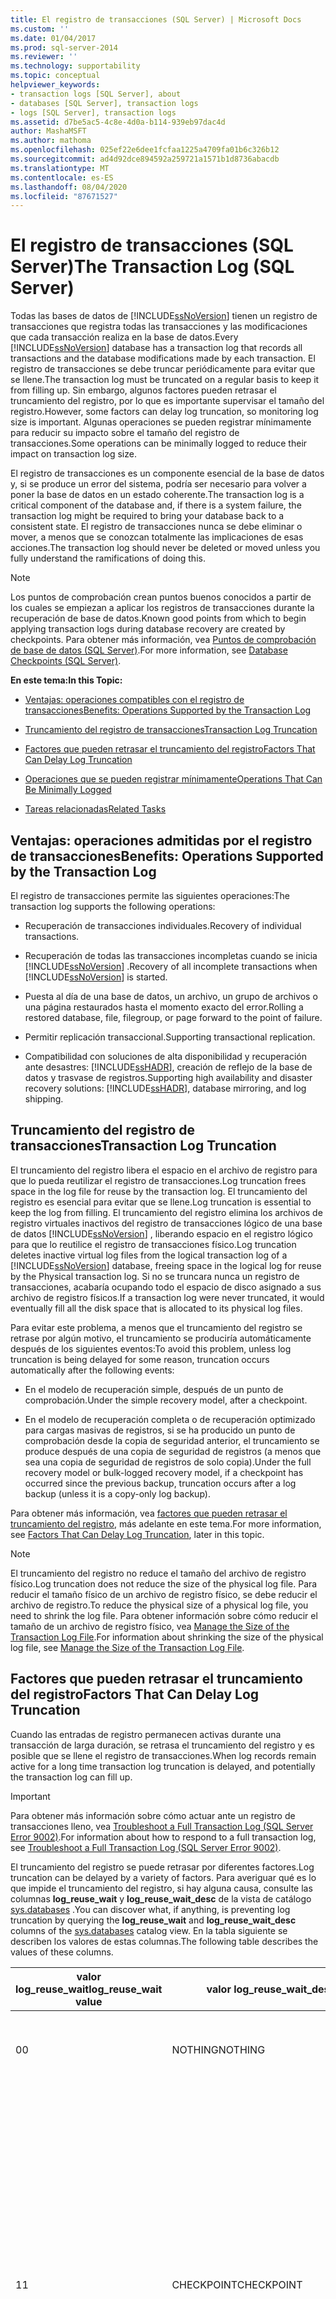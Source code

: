 ```yaml
---
title: El registro de transacciones (SQL Server) | Microsoft Docs
ms.custom: ''
ms.date: 01/04/2017
ms.prod: sql-server-2014
ms.reviewer: ''
ms.technology: supportability
ms.topic: conceptual
helpviewer_keywords:
- transaction logs [SQL Server], about
- databases [SQL Server], transaction logs
- logs [SQL Server], transaction logs
ms.assetid: d7be5ac5-4c8e-4d0a-b114-939eb97dac4d
author: MashaMSFT
ms.author: mathoma
ms.openlocfilehash: 025ef22e6dee1fcfaa1225a4709fa01b6c326b12
ms.sourcegitcommit: ad4d92dce894592a259721a1571b1d8736abacdb
ms.translationtype: MT
ms.contentlocale: es-ES
ms.lasthandoff: 08/04/2020
ms.locfileid: "87671527"
---
```

# <a name="the-transaction-log-sql-server"></a><span data-ttu-id="4d11d-102">El registro de transacciones (SQL Server)</span><span class="sxs-lookup"><span data-stu-id="4d11d-102">The Transaction Log (SQL Server)</span></span>
  <span data-ttu-id="4d11d-103">Todas las bases de datos de [!INCLUDE[ssNoVersion](../../includes/ssnoversion-md.md)] tienen un registro de transacciones que registra todas las transacciones y las modificaciones que cada transacción realiza en la base de datos.</span><span class="sxs-lookup"><span data-stu-id="4d11d-103">Every [!INCLUDE[ssNoVersion](../../includes/ssnoversion-md.md)] database has a transaction log that records all transactions and the database modifications made by each transaction.</span></span> <span data-ttu-id="4d11d-104">El registro de transacciones se debe truncar periódicamente para evitar que se llene.</span><span class="sxs-lookup"><span data-stu-id="4d11d-104">The transaction log must be truncated on a regular basis to keep it from filling up.</span></span> <span data-ttu-id="4d11d-105">Sin embargo, algunos factores pueden retrasar el truncamiento del registro, por lo que es importante supervisar el tamaño del registro.</span><span class="sxs-lookup"><span data-stu-id="4d11d-105">However, some factors can delay log truncation, so monitoring log size is important.</span></span> <span data-ttu-id="4d11d-106">Algunas operaciones se pueden registrar mínimamente para reducir su impacto sobre el tamaño del registro de transacciones.</span><span class="sxs-lookup"><span data-stu-id="4d11d-106">Some operations can be minimally logged to reduce their impact on transaction log size.</span></span>  
  
 <span data-ttu-id="4d11d-107">El registro de transacciones es un componente esencial de la base de datos y, si se produce un error del sistema, podría ser necesario para volver a poner la base de datos en un estado coherente.</span><span class="sxs-lookup"><span data-stu-id="4d11d-107">The transaction log is a critical component of the database and, if there is a system failure, the transaction log might be required to bring your database back to a consistent state.</span></span> <span data-ttu-id="4d11d-108">El registro de transacciones nunca se debe eliminar o mover, a menos que se conozcan totalmente las implicaciones de esas acciones.</span><span class="sxs-lookup"><span data-stu-id="4d11d-108">The transaction log should never be deleted or moved unless you fully understand the ramifications of doing this.</span></span>  
  
> [!NOTE]  
>  <span data-ttu-id="4d11d-109">Los puntos de comprobación crean puntos buenos conocidos a partir de los cuales se empiezan a aplicar los registros de transacciones durante la recuperación de base de datos.</span><span class="sxs-lookup"><span data-stu-id="4d11d-109">Known good points from which to begin applying transaction logs during database recovery are created by checkpoints.</span></span> <span data-ttu-id="4d11d-110">Para obtener más información, vea [Puntos de comprobación de base de datos &#40;SQL Server&#41;](database-checkpoints-sql-server.md).</span><span class="sxs-lookup"><span data-stu-id="4d11d-110">For more information, see [Database Checkpoints &#40;SQL Server&#41;](database-checkpoints-sql-server.md).</span></span>  
  
 <span data-ttu-id="4d11d-111">**En este tema:**</span><span class="sxs-lookup"><span data-stu-id="4d11d-111">**In this Topic:**</span></span>  
  
-   [<span data-ttu-id="4d11d-112">Ventajas: operaciones compatibles con el registro de transacciones</span><span class="sxs-lookup"><span data-stu-id="4d11d-112">Benefits: Operations Supported by the Transaction Log</span></span>](#Benefits)  
  
-   [<span data-ttu-id="4d11d-113">Truncamiento del registro de transacciones</span><span class="sxs-lookup"><span data-stu-id="4d11d-113">Transaction Log Truncation</span></span>](#Truncation)  
  
-   [<span data-ttu-id="4d11d-114">Factores que pueden retrasar el truncamiento del registro</span><span class="sxs-lookup"><span data-stu-id="4d11d-114">Factors That Can Delay Log Truncation</span></span>](#FactorsThatDelayTruncation)  
  
-   [<span data-ttu-id="4d11d-115">Operaciones que se pueden registrar mínimamente</span><span class="sxs-lookup"><span data-stu-id="4d11d-115">Operations That Can Be Minimally Logged</span></span>](#MinimallyLogged)  
  
-   [<span data-ttu-id="4d11d-116">Tareas relacionadas</span><span class="sxs-lookup"><span data-stu-id="4d11d-116">Related Tasks</span></span>](#RelatedTasks)  
  
##  <a name="benefits-operations-supported-by-the-transaction-log"></a><a name="Benefits"></a><span data-ttu-id="4d11d-117">Ventajas: operaciones admitidas por el registro de transacciones</span><span class="sxs-lookup"><span data-stu-id="4d11d-117">Benefits: Operations Supported by the Transaction Log</span></span>  
 <span data-ttu-id="4d11d-118">El registro de transacciones permite las siguientes operaciones:</span><span class="sxs-lookup"><span data-stu-id="4d11d-118">The transaction log supports the following operations:</span></span>  
  
-   <span data-ttu-id="4d11d-119">Recuperación de transacciones individuales.</span><span class="sxs-lookup"><span data-stu-id="4d11d-119">Recovery of individual transactions.</span></span>  
  
-   <span data-ttu-id="4d11d-120">Recuperación de todas las transacciones incompletas cuando se inicia [!INCLUDE[ssNoVersion](../../includes/ssnoversion-md.md)] .</span><span class="sxs-lookup"><span data-stu-id="4d11d-120">Recovery of all incomplete transactions when [!INCLUDE[ssNoVersion](../../includes/ssnoversion-md.md)] is started.</span></span>  
  
-   <span data-ttu-id="4d11d-121">Puesta al día de una base de datos, un archivo, un grupo de archivos o una página restaurados hasta el momento exacto del error.</span><span class="sxs-lookup"><span data-stu-id="4d11d-121">Rolling a restored database, file, filegroup, or page forward to the point of failure.</span></span>  
  
-   <span data-ttu-id="4d11d-122">Permitir replicación transaccional.</span><span class="sxs-lookup"><span data-stu-id="4d11d-122">Supporting transactional replication.</span></span>  
  
-   <span data-ttu-id="4d11d-123">Compatibilidad con soluciones de alta disponibilidad y recuperación ante desastres: [!INCLUDE[ssHADR](../../includes/sshadr-md.md)], creación de reflejo de la base de datos y trasvase de registros.</span><span class="sxs-lookup"><span data-stu-id="4d11d-123">Supporting high availability and disaster recovery solutions: [!INCLUDE[ssHADR](../../includes/sshadr-md.md)], database mirroring, and log shipping.</span></span>  
  
##  <a name="transaction-log-truncation"></a><a name="Truncation"></a> <span data-ttu-id="4d11d-124">Truncamiento del registro de transacciones</span><span class="sxs-lookup"><span data-stu-id="4d11d-124">Transaction Log Truncation</span></span>  
 <span data-ttu-id="4d11d-125">El truncamiento del registro libera el espacio en el archivo de registro para que lo pueda reutilizar el registro de transacciones.</span><span class="sxs-lookup"><span data-stu-id="4d11d-125">Log truncation frees space in the log file for reuse by the transaction log.</span></span> <span data-ttu-id="4d11d-126">El truncamiento del registro es esencial para evitar que se llene.</span><span class="sxs-lookup"><span data-stu-id="4d11d-126">Log truncation is essential to keep the log from filling.</span></span> <span data-ttu-id="4d11d-127">El truncamiento del registro elimina los archivos de registro virtuales inactivos del registro de transacciones lógico de una base de datos [!INCLUDE[ssNoVersion](../../includes/ssnoversion-md.md)] , liberando espacio en el registro lógico para que lo reutilice el registro de transacciones físico.</span><span class="sxs-lookup"><span data-stu-id="4d11d-127">Log truncation deletes inactive virtual log files from the logical transaction log of a [!INCLUDE[ssNoVersion](../../includes/ssnoversion-md.md)] database, freeing space in the logical log for reuse by the Physical transaction log.</span></span> <span data-ttu-id="4d11d-128">Si no se truncara nunca un registro de transacciones, acabaría ocupando todo el espacio de disco asignado a sus archivo de registro físicos.</span><span class="sxs-lookup"><span data-stu-id="4d11d-128">If a transaction log were never truncated, it would eventually fill all the disk space that is allocated to its physical log files.</span></span>  
  
 <span data-ttu-id="4d11d-129">Para evitar este problema, a menos que el truncamiento del registro se retrase por algún motivo, el truncamiento se produciría automáticamente después de los siguientes eventos:</span><span class="sxs-lookup"><span data-stu-id="4d11d-129">To avoid this problem, unless log truncation is being delayed for some reason, truncation occurs automatically after the following events:</span></span>  
  
-   <span data-ttu-id="4d11d-130">En el modelo de recuperación simple, después de un punto de comprobación.</span><span class="sxs-lookup"><span data-stu-id="4d11d-130">Under the simple recovery model, after a checkpoint.</span></span>  
  
-   <span data-ttu-id="4d11d-131">En el modelo de recuperación completa o de recuperación optimizado para cargas masivas de registros, si se ha producido un punto de comprobación desde la copia de seguridad anterior, el truncamiento se produce después de una copia de seguridad de registros (a menos que sea una copia de seguridad de registros de solo copia).</span><span class="sxs-lookup"><span data-stu-id="4d11d-131">Under the full recovery model or bulk-logged recovery model, if a checkpoint has occurred since the previous backup, truncation occurs after a log backup (unless it is a copy-only log backup).</span></span>  
  
 <span data-ttu-id="4d11d-132">Para obtener más información, vea [factores que pueden retrasar el truncamiento del registro](#FactorsThatDelayTruncation), más adelante en este tema.</span><span class="sxs-lookup"><span data-stu-id="4d11d-132">For more information, see [Factors That Can Delay Log Truncation](#FactorsThatDelayTruncation), later in this topic.</span></span>  
  
> [!NOTE]  
>  <span data-ttu-id="4d11d-133">El truncamiento del registro no reduce el tamaño del archivo de registro físico.</span><span class="sxs-lookup"><span data-stu-id="4d11d-133">Log truncation does not reduce the size of the physical log file.</span></span> <span data-ttu-id="4d11d-134">Para reducir el tamaño físico de un archivo de registro físico, se debe reducir el archivo de registro.</span><span class="sxs-lookup"><span data-stu-id="4d11d-134">To reduce the physical size of a physical log file, you need to shrink the log file.</span></span> <span data-ttu-id="4d11d-135">Para obtener información sobre cómo reducir el tamaño de un archivo de registro físico, vea [Manage the Size of the Transaction Log File](manage-the-size-of-the-transaction-log-file.md).</span><span class="sxs-lookup"><span data-stu-id="4d11d-135">For information about shrinking the size of the physical log file, see [Manage the Size of the Transaction Log File](manage-the-size-of-the-transaction-log-file.md).</span></span>  
  
##  <a name="factors-that-can-delay-log-truncation"></a><a name="FactorsThatDelayTruncation"></a><span data-ttu-id="4d11d-136">Factores que pueden retrasar el truncamiento del registro</span><span class="sxs-lookup"><span data-stu-id="4d11d-136">Factors That Can Delay Log Truncation</span></span>  
 <span data-ttu-id="4d11d-137">Cuando las entradas de registro permanecen activas durante una transacción de larga duración, se retrasa el truncamiento del registro y es posible que se llene el registro de transacciones.</span><span class="sxs-lookup"><span data-stu-id="4d11d-137">When log records remain active for a long time transaction log truncation is delayed, and potentially the transaction log can fill up.</span></span>  
  
> [!IMPORTANT]  
>  <span data-ttu-id="4d11d-138">Para obtener más información sobre cómo actuar ante un registro de transacciones lleno, vea [Troubleshoot a Full Transaction Log &#40;SQL Server Error 9002&#41;](troubleshoot-a-full-transaction-log-sql-server-error-9002.md).</span><span class="sxs-lookup"><span data-stu-id="4d11d-138">For information about how to respond to a full transaction log, see [Troubleshoot a Full Transaction Log &#40;SQL Server Error 9002&#41;](troubleshoot-a-full-transaction-log-sql-server-error-9002.md).</span></span>  
  
 <span data-ttu-id="4d11d-139">El truncamiento del registro se puede retrasar por diferentes factores.</span><span class="sxs-lookup"><span data-stu-id="4d11d-139">Log truncation can be delayed by a variety of factors.</span></span> <span data-ttu-id="4d11d-140">Para averiguar qué es lo que impide el truncamiento del registro, si hay alguna causa, consulte las columnas **log_reuse_wait** y **log_reuse_wait_desc** de la vista de catálogo [sys.databases](/sql/relational-databases/system-catalog-views/sys-databases-transact-sql) .</span><span class="sxs-lookup"><span data-stu-id="4d11d-140">You can discover what, if anything, is preventing log truncation by querying the **log_reuse_wait** and **log_reuse_wait_desc** columns of the [sys.databases](/sql/relational-databases/system-catalog-views/sys-databases-transact-sql) catalog view.</span></span> <span data-ttu-id="4d11d-141">En la tabla siguiente se describen los valores de estas columnas.</span><span class="sxs-lookup"><span data-stu-id="4d11d-141">The following table describes the values of these columns.</span></span>  
  
|<span data-ttu-id="4d11d-142">valor log_reuse_wait</span><span class="sxs-lookup"><span data-stu-id="4d11d-142">log_reuse_wait value</span></span>|<span data-ttu-id="4d11d-143">valor log_reuse_wait_desc</span><span class="sxs-lookup"><span data-stu-id="4d11d-143">log_reuse_wait_desc value</span></span>|<span data-ttu-id="4d11d-144">Descripción</span><span class="sxs-lookup"><span data-stu-id="4d11d-144">Description</span></span>|  
|----------------------------|----------------------------------|-----------------|  
|<span data-ttu-id="4d11d-145">0</span><span class="sxs-lookup"><span data-stu-id="4d11d-145">0</span></span>|<span data-ttu-id="4d11d-146">NOTHING</span><span class="sxs-lookup"><span data-stu-id="4d11d-146">NOTHING</span></span>|<span data-ttu-id="4d11d-147">Hay actualmente uno o más archivos de registro virtual reutilizables.</span><span class="sxs-lookup"><span data-stu-id="4d11d-147">Currently there are one or more reusable virtual log files.</span></span>|  
|<span data-ttu-id="4d11d-148">1</span><span class="sxs-lookup"><span data-stu-id="4d11d-148">1</span></span>|<span data-ttu-id="4d11d-149">CHECKPOINT</span><span class="sxs-lookup"><span data-stu-id="4d11d-149">CHECKPOINT</span></span>|<span data-ttu-id="4d11d-150">No se ha producido ningún punto de comprobación desde el último truncamiento o el encabezado del registro no se ha movido más allá de un archivo de registro virtual.</span><span class="sxs-lookup"><span data-stu-id="4d11d-150">No checkpoint has occurred since the last log truncation, or the head of the log has not yet moved beyond a virtual log file.</span></span> <span data-ttu-id="4d11d-151">(Todos los modelos de recuperación)</span><span class="sxs-lookup"><span data-stu-id="4d11d-151">(All recovery models)</span></span><br /><br /> <span data-ttu-id="4d11d-152">Este es un motivo habitual para retrasar el truncamiento.</span><span class="sxs-lookup"><span data-stu-id="4d11d-152">This is a routine reason for delaying log truncation.</span></span> <span data-ttu-id="4d11d-153">Para obtener más información, vea [Puntos de comprobación de base de datos &#40;SQL Server&#41;](database-checkpoints-sql-server.md).</span><span class="sxs-lookup"><span data-stu-id="4d11d-153">For more information, see [Database Checkpoints &#40;SQL Server&#41;](database-checkpoints-sql-server.md).</span></span>|  
|<span data-ttu-id="4d11d-154">2</span><span class="sxs-lookup"><span data-stu-id="4d11d-154">2</span></span>|<span data-ttu-id="4d11d-155">LOG_BACKUP</span><span class="sxs-lookup"><span data-stu-id="4d11d-155">LOG_BACKUP</span></span>|<span data-ttu-id="4d11d-156">Se requiere una copia de seguridad del registro para que se pueda truncar el registro de transacciones.</span><span class="sxs-lookup"><span data-stu-id="4d11d-156">A log backup is required before the transaction log can be truncated.</span></span> <span data-ttu-id="4d11d-157">(Solo modelos de recuperación completa u optimizada para cargas masivas de registros)</span><span class="sxs-lookup"><span data-stu-id="4d11d-157">(Full or bulk-logged recovery models only)</span></span><br /><br /> <span data-ttu-id="4d11d-158">Cuando se completa la siguiente copia de seguridad de registros, es posible que se pueda reutilizar parte del espacio de registro.</span><span class="sxs-lookup"><span data-stu-id="4d11d-158">When the next log backup is completed, some log space might become reusable.</span></span>|  
|<span data-ttu-id="4d11d-159">3</span><span class="sxs-lookup"><span data-stu-id="4d11d-159">3</span></span>|<span data-ttu-id="4d11d-160">ACTIVE_BACKUP_OR_RESTORE</span><span class="sxs-lookup"><span data-stu-id="4d11d-160">ACTIVE_BACKUP_OR_RESTORE</span></span>|<span data-ttu-id="4d11d-161">Existe una recuperación o copia de seguridad de datos en curso (todos los modelos de recuperación).</span><span class="sxs-lookup"><span data-stu-id="4d11d-161">A data backup or a restore is in progress (all recovery models).</span></span><br /><br /> <span data-ttu-id="4d11d-162">Si la copia de seguridad de una base de datos impide el truncamiento del registro, la cancelación de la operación de copia de seguridad podría ayudar a solucionar el problema inmediato.</span><span class="sxs-lookup"><span data-stu-id="4d11d-162">If a data backup is preventing log truncation, canceling the backup operation might help the immediate problem.</span></span>|  
|<span data-ttu-id="4d11d-163">4</span><span class="sxs-lookup"><span data-stu-id="4d11d-163">4</span></span>|<span data-ttu-id="4d11d-164">ACTIVE_TRANSACTION</span><span class="sxs-lookup"><span data-stu-id="4d11d-164">ACTIVE_TRANSACTION</span></span>|<span data-ttu-id="4d11d-165">Existe una transacción activa (todos los modelos de recuperación).</span><span class="sxs-lookup"><span data-stu-id="4d11d-165">A transaction is active (all recovery models).</span></span><br /><br /> <span data-ttu-id="4d11d-166">Podría existir una transacción de larga duración en el inicio de la copia de seguridad del registro.</span><span class="sxs-lookup"><span data-stu-id="4d11d-166">A long-running transaction might exist at the start of the log backup.</span></span> <span data-ttu-id="4d11d-167">En este caso, para liberar espacio se podría requerir otra copia de seguridad del registro.</span><span class="sxs-lookup"><span data-stu-id="4d11d-167">In this case, freeing the space might require another log backup.</span></span> <span data-ttu-id="4d11d-168">Tenga en cuenta que las transacciones de ejecución prolongada impiden el truncamiento del registro en todos los modelos de recuperación, incluido el modelo de recuperación simple, en el que el registro de transacciones se suele truncar en cada punto de comprobación automático.</span><span class="sxs-lookup"><span data-stu-id="4d11d-168">Note that a long-running transactions prevent log truncation under all recovery models, including the simple recovery model, under which the transaction log is generally truncated on each automatic checkpoint.</span></span><br /><br /> <span data-ttu-id="4d11d-169">Una transacción está diferida.</span><span class="sxs-lookup"><span data-stu-id="4d11d-169">A transaction is deferred.</span></span> <span data-ttu-id="4d11d-170">Una *transacción diferida* es efectivamente una transacción activa cuya reversión se bloquea debido a algún recurso no disponible.</span><span class="sxs-lookup"><span data-stu-id="4d11d-170">A *deferred transaction* is effectively an active transaction whose rollback is blocked because of some unavailable resource.</span></span> <span data-ttu-id="4d11d-171">Para obtener más información sobre las causas de las transacciones diferidas y cómo sacarlas del estado diferido, vea [Transacciones diferidas &#40;SQL Server&#41;](../backup-restore/deferred-transactions-sql-server.md).</span><span class="sxs-lookup"><span data-stu-id="4d11d-171">For information about the causes of deferred transactions and how to move them out of the deferred state, see [Deferred Transactions &#40;SQL Server&#41;](../backup-restore/deferred-transactions-sql-server.md).</span></span> <br /><br /><span data-ttu-id="4d11d-172">Las transacciones de larga ejecución también podrían llenar el registro de transacciones de tempdb.</span><span class="sxs-lookup"><span data-stu-id="4d11d-172">Long-running transactions might also fill up tempdb's transaction log.</span></span> <span data-ttu-id="4d11d-173">Las transacciones de usuario usan implícitamente tempdb para objetos internos como tablas de trabajo para ordenar, archivos de trabajo para crear valores hash, tablas de trabajo de cursor y versiones de fila.</span><span class="sxs-lookup"><span data-stu-id="4d11d-173">Tempdb is used implicitly by user transactions for internal objects such as work tables for sorting, work files for hashing, cursor work tables, and row versioning.</span></span> <span data-ttu-id="4d11d-174">Incluso si la transacción de usuario solo incluye leer datos (consultas SELECT), los objetos internos se pueden crear y usar en transacciones de usuario.</span><span class="sxs-lookup"><span data-stu-id="4d11d-174">Even if the user transaction includes only reading data (SELECT queries), internal objects may be created and used under user transactions.</span></span> <span data-ttu-id="4d11d-175">Después, se puede rellenar el registro de transacciones de tempdb.</span><span class="sxs-lookup"><span data-stu-id="4d11d-175">Then the tempdb transaction log can be filled.</span></span>|  
|<span data-ttu-id="4d11d-176">5</span><span class="sxs-lookup"><span data-stu-id="4d11d-176">5</span></span>|<span data-ttu-id="4d11d-177">DATABASE_MIRRORING</span><span class="sxs-lookup"><span data-stu-id="4d11d-177">DATABASE_MIRRORING</span></span>|<span data-ttu-id="4d11d-178">Se realiza una pausa en la creación de reflejo de la base de datos o, en el modo de alto rendimiento, la base de datos reflejada está notablemente detrás de la base de datos principal.</span><span class="sxs-lookup"><span data-stu-id="4d11d-178">Database mirroring is paused, or under high-performance mode, the mirror database is significantly behind the principal database.</span></span> <span data-ttu-id="4d11d-179">(Solo para el modelo de recuperación completa)</span><span class="sxs-lookup"><span data-stu-id="4d11d-179">(Full recovery model only)</span></span><br /><br /> <span data-ttu-id="4d11d-180">Para obtener más información, vea [Creación de reflejo de la base de datos &#40;SQL Server&#41;](../../database-engine/database-mirroring/database-mirroring-sql-server.md).</span><span class="sxs-lookup"><span data-stu-id="4d11d-180">For more information, see [Database Mirroring &#40;SQL Server&#41;](../../database-engine/database-mirroring/database-mirroring-sql-server.md).</span></span>|  
|<span data-ttu-id="4d11d-181">6</span><span class="sxs-lookup"><span data-stu-id="4d11d-181">6</span></span>|<span data-ttu-id="4d11d-182">REPLICACIÓN</span><span class="sxs-lookup"><span data-stu-id="4d11d-182">REPLICATION</span></span>|<span data-ttu-id="4d11d-183">Durante las replicaciones transaccionales, las transacciones pertinentes para las publicaciones no se han entregado aún a la base de datos de distribución.</span><span class="sxs-lookup"><span data-stu-id="4d11d-183">During transactional replications, transactions relevant to the publications are still undelivered to the distribution database.</span></span> <span data-ttu-id="4d11d-184">(Solo para el modelo de recuperación completa)</span><span class="sxs-lookup"><span data-stu-id="4d11d-184">(Full recovery model only)</span></span><br /><br /> <span data-ttu-id="4d11d-185">Para obtener información acerca de la replicación transaccional, vea [SQL Server Replication](../../relational-databases/replication/sql-server-replication.md).</span><span class="sxs-lookup"><span data-stu-id="4d11d-185">For information about transactional replication, see [SQL Server Replication](../../relational-databases/replication/sql-server-replication.md).</span></span>|  
|<span data-ttu-id="4d11d-186">7</span><span class="sxs-lookup"><span data-stu-id="4d11d-186">7</span></span>|<span data-ttu-id="4d11d-187">DATABASE_SNAPSHOT_CREATION</span><span class="sxs-lookup"><span data-stu-id="4d11d-187">DATABASE_SNAPSHOT_CREATION</span></span>|<span data-ttu-id="4d11d-188">Se está creando una instantánea de base de datos.</span><span class="sxs-lookup"><span data-stu-id="4d11d-188">A database snapshot is being created.</span></span> <span data-ttu-id="4d11d-189">(Todos los modelos de recuperación)</span><span class="sxs-lookup"><span data-stu-id="4d11d-189">(All recovery models)</span></span><br /><br /> <span data-ttu-id="4d11d-190">Este es un motivo habitual, por lo general breve, para retrasar el truncamiento del registro.</span><span class="sxs-lookup"><span data-stu-id="4d11d-190">This is a routine, and typically brief, cause of delayed log truncation.</span></span>|  
|<span data-ttu-id="4d11d-191">8</span><span class="sxs-lookup"><span data-stu-id="4d11d-191">8</span></span>|<span data-ttu-id="4d11d-192">LOG_SCAN</span><span class="sxs-lookup"><span data-stu-id="4d11d-192">LOG_SCAN</span></span>|<span data-ttu-id="4d11d-193">Se está realizando un examen de registro.</span><span class="sxs-lookup"><span data-stu-id="4d11d-193">A log scan is occurring.</span></span> <span data-ttu-id="4d11d-194">(Todos los modelos de recuperación)</span><span class="sxs-lookup"><span data-stu-id="4d11d-194">(All recovery models)</span></span><br /><br /> <span data-ttu-id="4d11d-195">Este es un motivo habitual, por lo general breve, para retrasar el truncamiento del registro.</span><span class="sxs-lookup"><span data-stu-id="4d11d-195">This is a routine, and typically brief, cause of delayed log truncation.</span></span>|  
|<span data-ttu-id="4d11d-196">9</span><span class="sxs-lookup"><span data-stu-id="4d11d-196">9</span></span>|<span data-ttu-id="4d11d-197">AVAILABILITY_REPLICA</span><span class="sxs-lookup"><span data-stu-id="4d11d-197">AVAILABILITY_REPLICA</span></span>|<span data-ttu-id="4d11d-198">Una réplica secundaria de un grupo de disponibilidad está aplicando entradas del registro de transacciones de esta base de datos a una base de datos secundaria correspondiente.</span><span class="sxs-lookup"><span data-stu-id="4d11d-198">A secondary replica of an availability group is applying transaction log records of this database to a corresponding secondary database.</span></span> <span data-ttu-id="4d11d-199">(Modelo de recuperación completa)</span><span class="sxs-lookup"><span data-stu-id="4d11d-199">(Full recovery model)</span></span><br /><br /> <span data-ttu-id="4d11d-200">Para obtener más información, vea [información general de Grupos de disponibilidad AlwaysOn &#40;SQL Server&#41;](../../database-engine/availability-groups/windows/overview-of-always-on-availability-groups-sql-server.md).</span><span class="sxs-lookup"><span data-stu-id="4d11d-200">For more information, see [Overview of AlwaysOn Availability Groups &#40;SQL Server&#41;](../../database-engine/availability-groups/windows/overview-of-always-on-availability-groups-sql-server.md).</span></span>|  
|<span data-ttu-id="4d11d-201">10</span><span class="sxs-lookup"><span data-stu-id="4d11d-201">10</span></span>|-|<span data-ttu-id="4d11d-202">Exclusivamente para uso interno.</span><span class="sxs-lookup"><span data-stu-id="4d11d-202">For internal use only</span></span>|  
|<span data-ttu-id="4d11d-203">11</span><span class="sxs-lookup"><span data-stu-id="4d11d-203">11</span></span>|-|<span data-ttu-id="4d11d-204">Exclusivamente para uso interno.</span><span class="sxs-lookup"><span data-stu-id="4d11d-204">For internal use only</span></span>|  
|<span data-ttu-id="4d11d-205">12</span><span class="sxs-lookup"><span data-stu-id="4d11d-205">12</span></span>|-|<span data-ttu-id="4d11d-206">Exclusivamente para uso interno.</span><span class="sxs-lookup"><span data-stu-id="4d11d-206">For internal use only</span></span>|  
|<span data-ttu-id="4d11d-207">13</span><span class="sxs-lookup"><span data-stu-id="4d11d-207">13</span></span>|<span data-ttu-id="4d11d-208">OLDEST_PAGE</span><span class="sxs-lookup"><span data-stu-id="4d11d-208">OLDEST_PAGE</span></span>|<span data-ttu-id="4d11d-209">Si una base de datos está configurada para usar puntos de comprobación indirectos, la página más antigua de la base de datos podría ser anterior al LSN del punto de comprobación.</span><span class="sxs-lookup"><span data-stu-id="4d11d-209">If a database is configured to use indirect checkpoints, the oldest page on the database might be older than the checkpoint LSN.</span></span> <span data-ttu-id="4d11d-210">En este caso, la página más antigua puede retrasar el truncamiento del registro.</span><span class="sxs-lookup"><span data-stu-id="4d11d-210">In this case, the oldest page can delay log truncation.</span></span> <span data-ttu-id="4d11d-211">(Todos los modelos de recuperación)</span><span class="sxs-lookup"><span data-stu-id="4d11d-211">(All recovery models)</span></span><br /><br /> <span data-ttu-id="4d11d-212">Para obtener más información sobre los puntos de comprobación indirectos, vea [Database Checkpoints &#40;SQL Server&#41;](database-checkpoints-sql-server.md).</span><span class="sxs-lookup"><span data-stu-id="4d11d-212">For information about indirect checkpoints, see [Database Checkpoints &#40;SQL Server&#41;](database-checkpoints-sql-server.md).</span></span>|  
|<span data-ttu-id="4d11d-213">14</span><span class="sxs-lookup"><span data-stu-id="4d11d-213">14</span></span>|<span data-ttu-id="4d11d-214">OTHER_TRANSIENT</span><span class="sxs-lookup"><span data-stu-id="4d11d-214">OTHER_TRANSIENT</span></span>|<span data-ttu-id="4d11d-215">No se utiliza este valor actualmente.</span><span class="sxs-lookup"><span data-stu-id="4d11d-215">This value is currently not used.</span></span>|  
|<span data-ttu-id="4d11d-216">16</span><span class="sxs-lookup"><span data-stu-id="4d11d-216">16</span></span>|<span data-ttu-id="4d11d-217">XTP_CHECKPOINT</span><span class="sxs-lookup"><span data-stu-id="4d11d-217">XTP_CHECKPOINT</span></span>|<span data-ttu-id="4d11d-218">Cuando una base de datos tiene un grupo de archivos optimizados para memoria, el registro de transacciones no se puede truncar hasta que el punto de comprobación [!INCLUDE[hek_2](../../includes/hek-2-md.md)] automático se desencadena (lo que sucede cada 512 MB de crecimiento de los registros).</span><span class="sxs-lookup"><span data-stu-id="4d11d-218">When a database has a memory-optimized filegroup, the transaction log may not truncate until automatic [!INCLUDE[hek_2](../../includes/hek-2-md.md)] checkpoint is triggered (which happens at every 512 MB of log growth).</span></span><br /><br /> <span data-ttu-id="4d11d-219">Nota: para truncar el registro de transacciones antes del tamaño de 512 MB, active el comando Checkpoint manualmente en la base de datos en cuestión.</span><span class="sxs-lookup"><span data-stu-id="4d11d-219">Note: To truncate transaction log before 512 MB size, fire the Checkpoint command manually against the database in question.</span></span>|  
  
##  <a name="operations-that-can-be-minimally-logged"></a><a name="MinimallyLogged"></a><span data-ttu-id="4d11d-220">Operaciones que se pueden registrar mínimamente</span><span class="sxs-lookup"><span data-stu-id="4d11d-220">Operations That Can Be Minimally Logged</span></span>  
 <span data-ttu-id="4d11d-221">El*registro mínimo* implica registrar únicamente la cantidad de información necesaria para recuperar la transacción sin permitir la recuperación a un momento dado.</span><span class="sxs-lookup"><span data-stu-id="4d11d-221">*Minimal logging* involves logging only the information that is required to recover the transaction without supporting point-in-time recovery.</span></span> <span data-ttu-id="4d11d-222">En este tema se identifican las operaciones que se registran mínimamente en el modelo de recuperación optimizado para cargas masivas de registros (y en el modelo de recuperación simple, excepto cuando se está ejecutando una copia de seguridad).</span><span class="sxs-lookup"><span data-stu-id="4d11d-222">This topic identifies the operations that are minimally logged under the bulk-logged recovery model (as well as under the simple recovery model, except when a backup is running).</span></span>  
  
> [!NOTE]  
>  <span data-ttu-id="4d11d-223">Las tablas optimizadas para memoria no admiten el registro mínimo.</span><span class="sxs-lookup"><span data-stu-id="4d11d-223">Minimal logging is not supported for memory-optimized tables.</span></span>  
  
> [!NOTE]  
>  <span data-ttu-id="4d11d-224">Con el modelo de recuperación completa, todas las operaciones masivas se registran completamente.</span><span class="sxs-lookup"><span data-stu-id="4d11d-224">Under the full recovery model, all bulk operations are fully logged.</span></span> <span data-ttu-id="4d11d-225">Sin embargo, puede usar el registro mínimo en un conjunto de operaciones masivas cambiando la base de datos temporalmente al modelo de recuperación optimizado para cargas masivas de registros para este tipo de operaciones.</span><span class="sxs-lookup"><span data-stu-id="4d11d-225">However, you can minimize logging for a set of bulk operations by switching the database to the bulk-logged recovery model temporarily for bulk operations.</span></span> <span data-ttu-id="4d11d-226">El registro mínimo resulta más eficaz que el registro completo y reduce la posibilidad de que una operación masiva a gran escala termine por ocupar todo el espacio del registro de transacciones durante una transacción masiva.</span><span class="sxs-lookup"><span data-stu-id="4d11d-226">Minimal logging is more efficient than full logging, and it reduces the possibility of a large-scale bulk operation filling the available transaction log space during a bulk transaction.</span></span> <span data-ttu-id="4d11d-227">Sin embargo, si la base de datos se daña o se pierde cuando el registro mínimo está activo, no se podrá recuperar la base de datos hasta el momento del error.</span><span class="sxs-lookup"><span data-stu-id="4d11d-227">However, if the database is damaged or lost when minimal logging is in effect, you cannot recover the database to the point of failure.</span></span>  
  
 <span data-ttu-id="4d11d-228">Las operaciones siguientes, que se registran completamente en el modelo de recuperación completa, se registran mínimamente en el modelo de recuperación simple y en el optimizado para cargas masivas de registros:</span><span class="sxs-lookup"><span data-stu-id="4d11d-228">The following operations, which are fully logged under the full recovery model, are minimally logged under the simple and bulk-logged recovery model:</span></span>  
  
-   <span data-ttu-id="4d11d-229">Operaciones de importación en bloque ([bcp](../../tools/bcp-utility.md), [BULK INSERT](/sql/t-sql/statements/bulk-insert-transact-sql) e [INSERT... SELECT](/sql/t-sql/statements/insert-transact-sql)).</span><span class="sxs-lookup"><span data-stu-id="4d11d-229">Bulk import operations ([bcp](../../tools/bcp-utility.md), [BULK INSERT](/sql/t-sql/statements/bulk-insert-transact-sql), and [INSERT... SELECT](/sql/t-sql/statements/insert-transact-sql)).</span></span> <span data-ttu-id="4d11d-230">Para obtener más información sobre cuándo se registra mínimamente una importación masiva en una tabla, vea [Prerequisites for Minimal Logging in Bulk Import](../import-export/prerequisites-for-minimal-logging-in-bulk-import.md).</span><span class="sxs-lookup"><span data-stu-id="4d11d-230">For more information about when bulk import into a table is minimally logged, see [Prerequisites for Minimal Logging in Bulk Import](../import-export/prerequisites-for-minimal-logging-in-bulk-import.md).</span></span>  
  
    > [!NOTE]  
    >  <span data-ttu-id="4d11d-231">Cuando la replicación transaccional está habilitada, las operaciones BULK INSERT se registran por completo en el modelo de recuperación optimizado para cargas masivas de registros.</span><span class="sxs-lookup"><span data-stu-id="4d11d-231">When transactional replication is enabled, BULK INSERT operations are fully logged even under the Bulk Logged recovery model.</span></span>  
  
-   <span data-ttu-id="4d11d-232">Operaciones SELECT [into](/sql/t-sql/queries/select-into-clause-transact-sql) .</span><span class="sxs-lookup"><span data-stu-id="4d11d-232">SELECT [INTO](/sql/t-sql/queries/select-into-clause-transact-sql) operations.</span></span>  
  
    > [!NOTE]  
    >  <span data-ttu-id="4d11d-233">Cuando la replicación transaccional está habilitada, las operaciones SELECT INTO se registran por completo en el modelo de recuperación optimizado para cargas masivas de registros.</span><span class="sxs-lookup"><span data-stu-id="4d11d-233">When transactional replication is enabled, SELECT INTO operations are fully logged even under the Bulk Logged recovery model.</span></span>  
  
-   <span data-ttu-id="4d11d-234">Actualizaciones parciales de tipos de datos de valores grandes que usan la cláusula .WRITE de la instrucción [UPDATE](/sql/t-sql/queries/update-transact-sql) al insertar o anexar datos nuevos.</span><span class="sxs-lookup"><span data-stu-id="4d11d-234">Partial updates to large value data types, using the .WRITE clause in the [UPDATE](/sql/t-sql/queries/update-transact-sql) statement when inserting or appending new data.</span></span> <span data-ttu-id="4d11d-235">Tenga en cuenta que el registro mínimo no se utiliza cuando se actualizan valores existentes.</span><span class="sxs-lookup"><span data-stu-id="4d11d-235">Note that minimal logging is not used when existing values are updated.</span></span> <span data-ttu-id="4d11d-236">Para obtener más información sobre los tipos de datos de valores grandes, vea [Tipos de datos &#40;Transact-SQL&#41;](/sql/t-sql/data-types/data-types-transact-sql).</span><span class="sxs-lookup"><span data-stu-id="4d11d-236">For more information about large value data types, see [Data Types &#40;Transact-SQL&#41;](/sql/t-sql/data-types/data-types-transact-sql).</span></span>  
  
-   <span data-ttu-id="4d11d-237">Instrucciones [WRITETEXT](/sql/t-sql/queries/writetext-transact-sql) y [UPDATETEXT](/sql/t-sql/queries/updatetext-transact-sql) al insertar o anexar nuevos datos en las columnas de `text` tipo de datos, `ntext` y `image` .</span><span class="sxs-lookup"><span data-stu-id="4d11d-237">[WRITETEXT](/sql/t-sql/queries/writetext-transact-sql) and [UPDATETEXT](/sql/t-sql/queries/updatetext-transact-sql) statements when inserting or appending new data into the `text`, `ntext`, and `image` data type columns.</span></span> <span data-ttu-id="4d11d-238">Tenga en cuenta que el registro mínimo no se utiliza cuando se actualizan valores existentes.</span><span class="sxs-lookup"><span data-stu-id="4d11d-238">Note that minimal logging is not used when existing values are updated.</span></span>  
  
    > [!NOTE]  
    >  <span data-ttu-id="4d11d-239">Las instrucciones WRITETEXT y UPDATETEXT han quedado desusadas, por lo que debería evitar utilizarlas en las aplicaciones nuevas.</span><span class="sxs-lookup"><span data-stu-id="4d11d-239">The WRITETEXT and UPDATETEXT statements are deprecated, so you should avoid using them in new applications.</span></span>  
  
-   <span data-ttu-id="4d11d-240">Si la base de datos está establecida en el modelo de recuperación optimizado para cargas masivas de registros o simple, algunas operaciones DDL de índices se registran mínimamente con independencia de si la operación se ejecuta sin conexión o con conexión.</span><span class="sxs-lookup"><span data-stu-id="4d11d-240">If the database is set to the simple or bulk-logged recovery model, some index DDL operations are minimally logged whether the operation is executed offline or online.</span></span> <span data-ttu-id="4d11d-241">Las operaciones de índice con registro mínimo son:</span><span class="sxs-lookup"><span data-stu-id="4d11d-241">The minimally logged index operations are as follows:</span></span>  
  
    -   <span data-ttu-id="4d11d-242">Operaciones[CREATE INDEX](/sql/t-sql/statements/create-index-transact-sql) (incluidas las vistas indexadas).</span><span class="sxs-lookup"><span data-stu-id="4d11d-242">[CREATE INDEX](/sql/t-sql/statements/create-index-transact-sql) operations (including indexed views).</span></span>  
  
    -   <span data-ttu-id="4d11d-243">Operaciones[ALTER INDEX](/sql/t-sql/statements/alter-index-transact-sql) REBUILD o DBCC DBREINDEX.</span><span class="sxs-lookup"><span data-stu-id="4d11d-243">[ALTER INDEX](/sql/t-sql/statements/alter-index-transact-sql) REBUILD or DBCC DBREINDEX operations.</span></span>  
  
        > [!NOTE]  
        >  <span data-ttu-id="4d11d-244">La instrucción DBCC DBREINDEX ha quedado desusada, por lo que debería evitar utilizarla en las aplicaciones nuevas.</span><span class="sxs-lookup"><span data-stu-id="4d11d-244">The DBCC DBREINDEX statement is deprecated so you should avoid using it in new applications.</span></span>  
  
    -   <span data-ttu-id="4d11d-245">Regeneración del nuevo montón DROP INDEX (si procede).</span><span class="sxs-lookup"><span data-stu-id="4d11d-245">DROP INDEX new heap rebuild (if applicable).</span></span>  
  
        > [!NOTE]  
        >  <span data-ttu-id="4d11d-246"> La desasignación de páginas de índice durante una operación [DROP INDEX](/sql/t-sql/statements/drop-index-transact-sql) siempre se registra completamente.</span><span class="sxs-lookup"><span data-stu-id="4d11d-246">Index page deallocation during a [DROP INDEX](/sql/t-sql/statements/drop-index-transact-sql) operation is always fully logged.</span></span>  
  
##  <a name="related-tasks"></a><a name="RelatedTasks"></a> <span data-ttu-id="4d11d-247">Tareas relacionadas</span><span class="sxs-lookup"><span data-stu-id="4d11d-247">Related Tasks</span></span>  
 `Managing the transaction log`  
  
-   [<span data-ttu-id="4d11d-248">Administrar el tamaño del archivo de registro de transacciones</span><span class="sxs-lookup"><span data-stu-id="4d11d-248">Manage the Size of the Transaction Log File</span></span>](manage-the-size-of-the-transaction-log-file.md)  
  
-   [<span data-ttu-id="4d11d-249">Solucionar problemas de un registro de transacciones lleno &#40;Error 9002 de SQL Server&#41;</span><span class="sxs-lookup"><span data-stu-id="4d11d-249">Troubleshoot a Full Transaction Log &#40;SQL Server Error 9002&#41;</span></span>](troubleshoot-a-full-transaction-log-sql-server-error-9002.md)  
  
 <span data-ttu-id="4d11d-250">**Realizar copia de seguridad de un registro de transacciones (modelo de recuperación completa)**</span><span class="sxs-lookup"><span data-stu-id="4d11d-250">**Backing Up the Transaction Log (Full Recovery Model)**</span></span>  
  
-   [<span data-ttu-id="4d11d-251">Realizar una copia de seguridad de un registro de transacciones &#40;SQL Server&#41;</span><span class="sxs-lookup"><span data-stu-id="4d11d-251">Back Up a Transaction Log &#40;SQL Server&#41;</span></span>](../backup-restore/back-up-a-transaction-log-sql-server.md)  
  
 <span data-ttu-id="4d11d-252">**Restaurar el registro de transacciones (modelo de recuperación completa)**</span><span class="sxs-lookup"><span data-stu-id="4d11d-252">**Restoring the Transaction Log (Full Recovery Model)**</span></span>  
  
-  [<span data-ttu-id="4d11d-253">Restaurar una copia de seguridad de registros de transacciones</span><span class="sxs-lookup"><span data-stu-id="4d11d-253">Restore a Transaction Log Backup</span></span>](../backup-restore/restore-a-transaction-log-backup-sql-server.md)   
  
## <a name="see-also"></a><span data-ttu-id="4d11d-254">Consulte también</span><span class="sxs-lookup"><span data-stu-id="4d11d-254">See Also</span></span>  
 <span data-ttu-id="4d11d-255">[Controlar la durabilidad de las transacciones](control-transaction-durability.md) </span><span class="sxs-lookup"><span data-stu-id="4d11d-255">[Control Transaction Durability](control-transaction-durability.md) </span></span>  
 <span data-ttu-id="4d11d-256">[Requisitos previos para el registro mínimo durante la importación masiva](../import-export/prerequisites-for-minimal-logging-in-bulk-import.md) </span><span class="sxs-lookup"><span data-stu-id="4d11d-256">[Prerequisites for Minimal Logging in Bulk Import](../import-export/prerequisites-for-minimal-logging-in-bulk-import.md) </span></span>  
 <span data-ttu-id="4d11d-257">[Realizar copias de seguridad y restaurar bases de datos de SQL Server](../backup-restore/back-up-and-restore-of-sql-server-databases.md) </span><span class="sxs-lookup"><span data-stu-id="4d11d-257">[Back Up and Restore of SQL Server Databases](../backup-restore/back-up-and-restore-of-sql-server-databases.md) </span></span>  
 <span data-ttu-id="4d11d-258">[Puntos de comprobación de base de datos &#40;SQL Server&#41;](database-checkpoints-sql-server.md) </span><span class="sxs-lookup"><span data-stu-id="4d11d-258">[Database Checkpoints &#40;SQL Server&#41;](database-checkpoints-sql-server.md) </span></span>  
 <span data-ttu-id="4d11d-259">[Ver o cambiar las propiedades de una base de datos](../databases/view-or-change-the-properties-of-a-database.md) </span><span class="sxs-lookup"><span data-stu-id="4d11d-259">[View or Change the Properties of a Database](../databases/view-or-change-the-properties-of-a-database.md) </span></span>  
 [<span data-ttu-id="4d11d-260">Modelos de recuperación &#40;SQL Server&#41;</span><span class="sxs-lookup"><span data-stu-id="4d11d-260">Recovery Models &#40;SQL Server&#41;</span></span>](../backup-restore/recovery-models-sql-server.md)  
  
  
